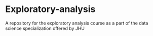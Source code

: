 # Exploratory-analysis
A repository for the exploratory analysis course as a part of the data science specialization offered by JHU 
